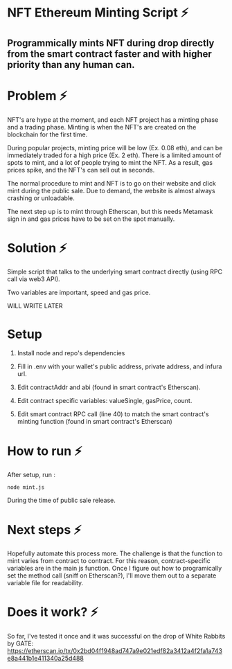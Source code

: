 # NFT Ethereum Minting Script ⚡️

## Programmically mints NFT during drop directly from the smart contract faster and with higher priority than any human can.

# Problem ⚡️

NFT's are hype at the moment, and each NFT project has a minting phase and a trading phase. Minting is when the NFT's are created on the blockchain for the first time. 

During popular projects, minting price will be low (Ex. 0.08 eth), and can be immediately traded for a high price (Ex. 2 eth). There is a limited amount of spots to mint, and a lot of people trying to mint the NFT. As a result, gas prices spike, and the NFT's can sell out in seconds. 

The normal procedure to mint and NFT is to go on their website and click mint during the public sale. Due to demand, the website is almost always crashing or unloadable.

The next step up is to mint through Etherscan, but this needs Metamask sign in and gas prices have to be set on the spot manually.

# Solution ⚡️

Simple script that talks to the underlying smart contract directly (using RPC call via web3 API). 

Two variables are important, speed and gas price. 

WILL WRITE LATER

# Setup

1. Install node and repo's dependencies

2. Fill in .env with your wallet's public address, private address, and infura url.

3. Edit contractAddr and abi (found in smart contract's Etherscan).

4. Edit contract specific variables: valueSingle, gasPrice, count.

5. Edit smart contract RPC call (line 40) to match the smart contract's minting function (found in smart contract's Etherscan)

# How to run ⚡️

After setup, run :

`node mint.js`

During the time of public sale release.

# Next steps ⚡️

Hopefully automate this process more. The challenge is that the function to mint varies from contract to contract. For this reason, contract-specific variables are in the main js function. Once I figure out how to programically set the method call (sniff on Etherscan?), I'll move them out to a separate variable file for readability.

# Does it work? ⚡️

So far, I've tested it once and it was successful on the drop of White Rabbits by GATE: https://etherscan.io/tx/0x2bd04f1948ad747a9e021edf82a3412a4f2fa1a743e8a441b1e411340a25d488